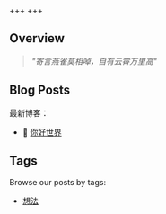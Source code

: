 +++
+++

## Overview



> *"寄言燕雀莫相啅，自有云霄万里高"*

## Blog Posts

最新博客：

- 🥣 [你好世界](./blog/hello-world)

## Tags

Browse our posts by tags:

- [想法](./tags/xiang-fa)

